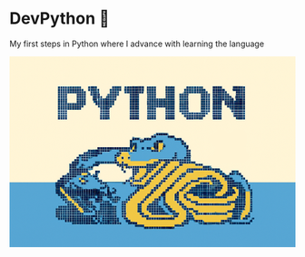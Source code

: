 # DevPython 🐍
My first steps in Python where I advance with learning the language

![snake](./images/snake_py2.png)  
